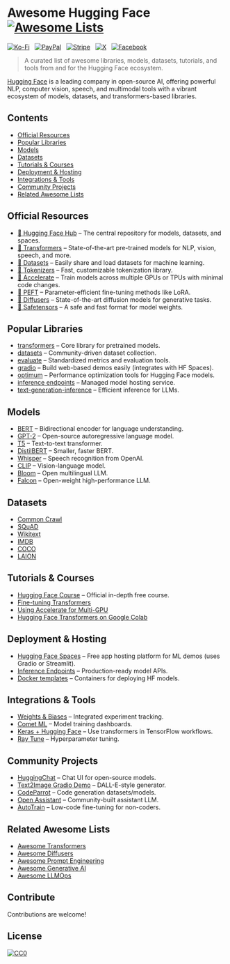 # Awesome Hugging Face [![Awesome Lists](https://srv-cdn.himpfen.io/badges/awesome-lists/awesomelists-flat.svg)](https://github.com/awesomelistsio/awesome)

[![Ko-Fi](https://srv-cdn.himpfen.io/badges/kofi/kofi-flat.svg)](https://ko-fi.com/awesomelists) &nbsp; [![PayPal](https://srv-cdn.himpfen.io/badges/paypal/paypal-flat.svg)](https://www.paypal.com/donate/?hosted_button_id=3LLKRXJU44EJJ) &nbsp; [![Stripe](https://srv-cdn.himpfen.io/badges/stripe/stripe-flat.svg)](https://tinyurl.com/e8ymxdw3) &nbsp; [![X](https://srv-cdn.himpfen.io/badges/twitter/twitter-flat.svg)](https://x.com/ListsAwesome) &nbsp; [![Facebook](https://srv-cdn.himpfen.io/badges/facebook-pages/facebook-pages-flat.svg)](https://www.facebook.com/awesomelists)

> A curated list of awesome libraries, models, datasets, tutorials, and tools from and for the Hugging Face ecosystem.

[Hugging Face](https://huggingface.co/) is a leading company in open-source AI, offering powerful NLP, computer vision, speech, and multimodal tools with a vibrant ecosystem of models, datasets, and transformers-based libraries.

## Contents

- [Official Resources](#official-resources)
- [Popular Libraries](#popular-libraries)
- [Models](#models)
- [Datasets](#datasets)
- [Tutorials & Courses](#tutorials--courses)
- [Deployment & Hosting](#deployment--hosting)
- [Integrations & Tools](#integrations--tools)
- [Community Projects](#community-projects)
- [Related Awesome Lists](#related-awesome-lists)

## Official Resources

- [🤗 Hugging Face Hub](https://huggingface.co/models) – The central repository for models, datasets, and spaces.
- [🤗 Transformers](https://github.com/huggingface/transformers) – State-of-the-art pre-trained models for NLP, vision, speech, and more.
- [🤗 Datasets](https://github.com/huggingface/datasets) – Easily share and load datasets for machine learning.
- [🤗 Tokenizers](https://github.com/huggingface/tokenizers) – Fast, customizable tokenization library.
- [🤗 Accelerate](https://github.com/huggingface/accelerate) – Train models across multiple GPUs or TPUs with minimal code changes.
- [🤗 PEFT](https://github.com/huggingface/peft) – Parameter-efficient fine-tuning methods like LoRA.
- [🤗 Diffusers](https://github.com/huggingface/diffusers) – State-of-the-art diffusion models for generative tasks.
- [🤗 Safetensors](https://github.com/huggingface/safetensors) – A safe and fast format for model weights.

## Popular Libraries

- [transformers](https://github.com/huggingface/transformers) – Core library for pretrained models.
- [datasets](https://github.com/huggingface/datasets) – Community-driven dataset collection.
- [evaluate](https://github.com/huggingface/evaluate) – Standardized metrics and evaluation tools.
- [gradio](https://github.com/gradio-app/gradio) – Build web-based demos easily (integrates with HF Spaces).
- [optimum](https://github.com/huggingface/optimum) – Performance optimization tools for Hugging Face models.
- [inference endpoints](https://huggingface.co/inference-endpoints) – Managed model hosting service.
- [text-generation-inference](https://github.com/huggingface/text-generation-inference) – Efficient inference for LLMs.

## Models

- [BERT](https://huggingface.co/bert-base-uncased) – Bidirectional encoder for language understanding.
- [GPT-2](https://huggingface.co/gpt2) – Open-source autoregressive language model.
- [T5](https://huggingface.co/t5-base) – Text-to-text transformer.
- [DistilBERT](https://huggingface.co/distilbert-base-uncased) – Smaller, faster BERT.
- [Whisper](https://huggingface.co/openai/whisper-base) – Speech recognition from OpenAI.
- [CLIP](https://huggingface.co/openai/clip-vit-base-patch32) – Vision-language model.
- [Bloom](https://huggingface.co/bigscience/bloom) – Open multilingual LLM.
- [Falcon](https://huggingface.co/tiiuae/falcon-40b) – Open-weight high-performance LLM.

## Datasets

- [Common Crawl](https://huggingface.co/datasets/common_crawl)
- [SQuAD](https://huggingface.co/datasets/squad)
- [Wikitext](https://huggingface.co/datasets/wikitext)
- [IMDB](https://huggingface.co/datasets/imdb)
- [COCO](https://huggingface.co/datasets/coco)
- [LAION](https://huggingface.co/datasets/laion/laion2B-en)

## Tutorials & Courses

- [Hugging Face Course](https://huggingface.co/learn/nlp-course/) – Official in-depth free course.
- [Fine-tuning Transformers](https://huggingface.co/blog/fine-tune-transformers)
- [Using Accelerate for Multi-GPU](https://huggingface.co/docs/accelerate/index)
- [Hugging Face Transformers on Google Colab](https://colab.research.google.com/github/huggingface/notebooks/blob/main/examples/text_classification.ipynb)

## Deployment & Hosting

- [Hugging Face Spaces](https://huggingface.co/spaces) – Free app hosting platform for ML demos (uses Gradio or Streamlit).
- [Inference Endpoints](https://huggingface.co/inference-endpoints) – Production-ready model APIs.
- [Docker templates](https://github.com/huggingface/docker-images) – Containers for deploying HF models.

## Integrations & Tools

- [Weights & Biases](https://wandb.ai/site/huggingface) – Integrated experiment tracking.
- [Comet ML](https://www.comet.com/) – Model training dashboards.
- [Keras + Hugging Face](https://huggingface.co/docs/transformers/keras) – Use transformers in TensorFlow workflows.
- [Ray Tune](https://docs.ray.io/en/latest/tune/examples/huggingface_example.html) – Hyperparameter tuning.

## Community Projects

- [HuggingChat](https://huggingface.co/chat/) – Chat UI for open-source models.
- [Text2Image Gradio Demo](https://huggingface.co/spaces/dalle-mini/dalle-mini) – DALL-E-style generator.
- [CodeParrot](https://huggingface.co/codeparrot) – Code generation datasets/models.
- [Open Assistant](https://huggingface.co/OpenAssistant/oasst-sft-4-pythia-12b-epoch-3.5) – Community-built assistant LLM.
- [AutoTrain](https://huggingface.co/autotrain) – Low-code fine-tuning for non-coders.

## Related Awesome Lists

- [Awesome Transformers](https://github.com/awesomelistsio/transformers)
- [Awesome Diffusers](https://github.com/awesomelistsio/diffusers)
- [Awesome Prompt Engineering](https://github.com/awesomelistsio/awesome-prompt-engineering)
- [Awesome Generative AI](https://github.com/awesomelistsio/awesome-generative-ai)
- [Awesome LLMOps](https://github.com/awesomelistsio/awesome-llmops)
  
## Contribute

Contributions are welcome!

## License

[![CC0](https://mirrors.creativecommons.org/presskit/buttons/88x31/svg/by-sa.svg)](http://creativecommons.org/licenses/by-sa/4.0/)
